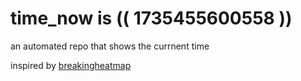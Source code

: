 # time_now is (( 1735455600558 ))

an automated repo that shows the currnent time

inspired by [breakingheatmap](https://github.com/breakingheatmap/breakingheatmap)